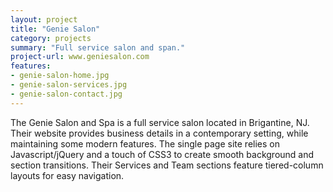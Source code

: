 ```yaml
---
layout: project
title: "Genie Salon"
category: projects
summary: "Full service salon and span."
project-url: www.geniesalon.com
features:
- genie-salon-home.jpg
- genie-salon-services.jpg
- genie-salon-contact.jpg
---
```


The Genie Salon and Spa is a full service salon located in Brigantine, NJ. Their website provides business details in a contemporary setting, while maintaining some modern features. The single page site relies on Javascript/jQuery and a touch of CSS3 to create smooth background and section transitions. Their Services and Team sections feature tiered-column layouts for easy navigation.